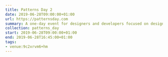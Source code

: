 ```yaml
---
title: Patterns Day 2
date: 2019-06-28T09:00:00+01:00
url: https://patternsday.com
summary: A one-day event for designers and developers focused on design systems, pattern libraries, style guides, and components.
collection: patterns_day
start: 2019-06-28T09:00:00+01:00
end: 2019-06-28T16:45:00+01:00
tags:
- venue:9c2xrvm6+hm
---
```

